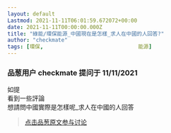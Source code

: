 ```yaml
---
layout: default
Lastmod: 2021-11-11T06:01:59.672072+00:00
date: 2021-11-11T00:00:00.000Z
title: "綠能/環保能源_中國現在是怎樣_求人在中國的人回答?"
author: "checkmate"
tags: [環保,								能源]
---
```



### 品葱用户 **checkmate** 提问于 11/11/2021
    
如提  
看到一些評論  
想請問中國實際是怎樣呢\_求人在中國的人回答
    
                





> [点击品葱原文参与讨论](https://pincong.rocks/question/42934)

